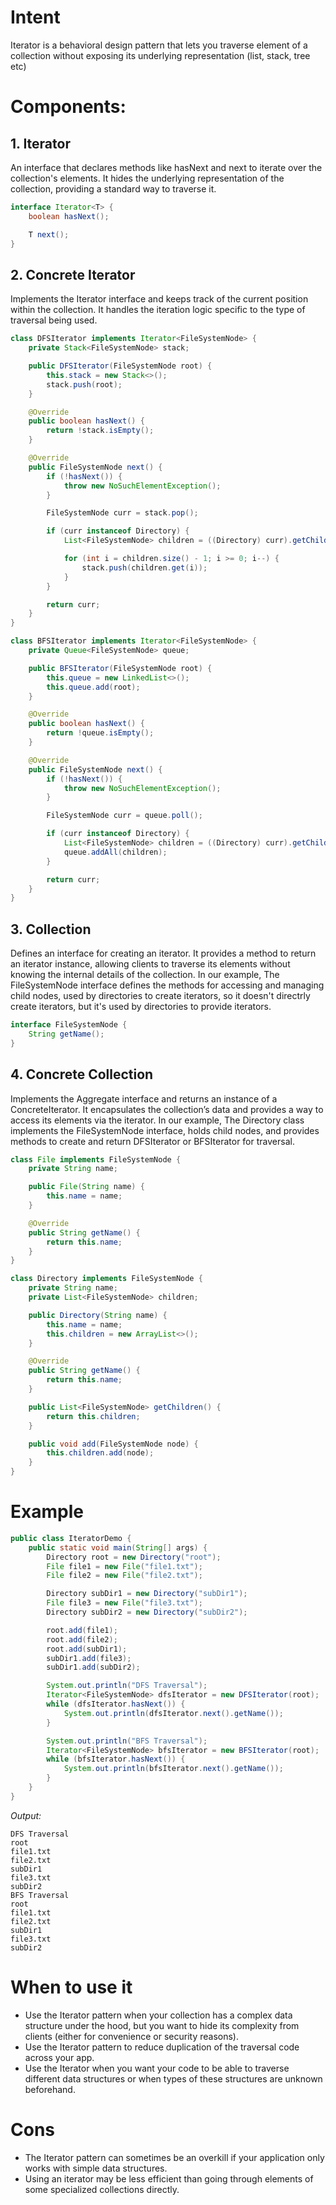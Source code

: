 # Intent

Iterator is a behavioral design pattern that lets you traverse element of a collection without exposing its underlying representation (list, stack, tree etc)

# Components:

## 1. Iterator
An interface that declares methods like hasNext and next to iterate over the collection's elements. It hides the underlying representation of the collection, providing a standard way to traverse it.

```java
interface Iterator<T> {
    boolean hasNext();

    T next();
}
```

## 2. Concrete Iterator
Implements the Iterator interface and keeps track of the current position within the collection. It handles the iteration logic specific to the type of traversal being used.

```java
class DFSIterator implements Iterator<FileSystemNode> {
    private Stack<FileSystemNode> stack;

    public DFSIterator(FileSystemNode root) {
        this.stack = new Stack<>();
        stack.push(root);
    }

    @Override
    public boolean hasNext() {
        return !stack.isEmpty();
    }

    @Override
    public FileSystemNode next() {
        if (!hasNext()) {
            throw new NoSuchElementException();
        }

        FileSystemNode curr = stack.pop();

        if (curr instanceof Directory) {
            List<FileSystemNode> children = ((Directory) curr).getChildren();

            for (int i = children.size() - 1; i >= 0; i--) {
                stack.push(children.get(i));
            }
        }

        return curr;
    }
}

class BFSIterator implements Iterator<FileSystemNode> {
    private Queue<FileSystemNode> queue;

    public BFSIterator(FileSystemNode root) {
        this.queue = new LinkedList<>();
        this.queue.add(root);
    }

    @Override
    public boolean hasNext() {
        return !queue.isEmpty();
    }

    @Override
    public FileSystemNode next() {
        if (!hasNext()) {
            throw new NoSuchElementException();
        }

        FileSystemNode curr = queue.poll();

        if (curr instanceof Directory) {
            List<FileSystemNode> children = ((Directory) curr).getChildren();
            queue.addAll(children);
        }

        return curr;
    }
}
```

## 3. Collection
Defines an interface for creating an iterator. It provides a method to return an iterator instance, allowing clients to traverse its elements without knowing the internal details of the collection. In our example, The FileSystemNode interface defines the methods for accessing and managing child nodes, used by directories to create iterators, so it doesn't directrly create iterators, but it's used by directories to provide iterators.

```java
interface FileSystemNode {
    String getName();
}
```

## 4. Concrete Collection
Implements the Aggregate interface and returns an instance of a ConcreteIterator. It encapsulates the collection’s data and provides a way to access its elements via the iterator. In our example, The Directory class implements the FileSystemNode interface, holds child nodes, and provides methods to create and return DFSIterator or BFSIterator for traversal.

```java
class File implements FileSystemNode {
    private String name;

    public File(String name) {
        this.name = name;
    }

    @Override
    public String getName() {
        return this.name;
    }
}

class Directory implements FileSystemNode {
    private String name;
    private List<FileSystemNode> children;

    public Directory(String name) {
        this.name = name;
        this.children = new ArrayList<>();
    }

    @Override
    public String getName() {
        return this.name;
    }

    public List<FileSystemNode> getChildren() {
        return this.children;
    }

    public void add(FileSystemNode node) {
        this.children.add(node);
    }
}
```

# Example

```java
public class IteratorDemo {
    public static void main(String[] args) {
        Directory root = new Directory("root");
        File file1 = new File("file1.txt");
        File file2 = new File("file2.txt");

        Directory subDir1 = new Directory("subDir1");
        File file3 = new File("file3.txt");
        Directory subDir2 = new Directory("subDir2");

        root.add(file1);
        root.add(file2);
        root.add(subDir1);
        subDir1.add(file3);
        subDir1.add(subDir2);

        System.out.println("DFS Traversal");
        Iterator<FileSystemNode> dfsIterator = new DFSIterator(root);
        while (dfsIterator.hasNext()) {
            System.out.println(dfsIterator.next().getName());
        }

        System.out.println("BFS Traversal");
        Iterator<FileSystemNode> bfsIterator = new BFSIterator(root);
        while (bfsIterator.hasNext()) {
            System.out.println(bfsIterator.next().getName());
        }
    }
}
```

*Output:*
```
DFS Traversal
root
file1.txt
file2.txt
subDir1
file3.txt
subDir2
BFS Traversal
root
file1.txt
file2.txt
subDir1
file3.txt
subDir2
```

# When to use it

- Use the Iterator pattern when your collection has a complex data structure under the hood, but you want to hide its complexity from clients (either for convenience or security reasons). 
- Use the Iterator pattern to reduce duplication of the traversal code across your app.
- Use the Iterator when you want your code to be able to traverse different data structures or when types of these structures are unknown beforehand.

# Cons

- The Iterator pattern can sometimes be an overkill if your application only works with simple data structures. 
- Using an iterator may be less efficient than going through elements of some specialized collections directly.
